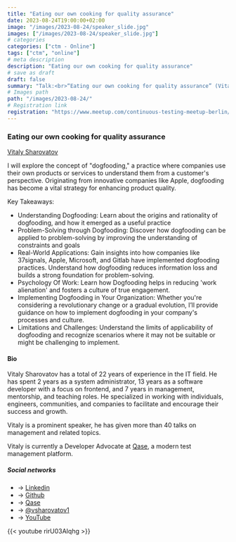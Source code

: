 ```yaml
---
title: "Eating our own cooking for quality assurance"
date: 2023-08-24T19:00:00+02:00
image: "/images/2023-08-24/speaker_slide.jpg"
images: ["/images/2023-08-24/speaker_slide.jpg"]
# categories
categories: ["ctm - Online"]
tags: ["ctm", "online"]
# meta description
description: "Eating our own cooking for quality assurance"
# save as draft
draft: false
summary: "Talk:<br>“Eating our own cooking for quality assurance” (Vitaly Sharovatov)"
# Images path
path: "/images/2023-08-24/"
# Registration link
registration: "https://www.meetup.com/continuous-testing-meetup-berlin/events/295322676"
---
```


### Eating our own cooking for quality assurance

[Vitaly Sharovatov](https://www.linkedin.com/in/vsharovatov)

I will explore the concept of "dogfooding," a practice where companies use their own products or services to understand them from a customer's perspective. Originating from innovative companies like Apple, dogfooding has become a vital strategy for enhancing product quality.

Key Takeaways:

- Understanding Dogfooding: Learn about the origins and rationality of dogfooding, and how it emerged as a useful practice
- Problem-Solving through Dogfooding: Discover how dogfooding can be applied to problem-solving by improving the understanding of constraints and goals
- Real-World Applications: Gain insights into how companies like 37signals, Apple, Microsoft, and Gitlab have implemented dogfooding practices. Understand how dogfooding reduces information loss and builds a strong foundation for problem-solving.
- Psychology Of Work: Learn how Dogfooding helps in reducing 'work alienation' and fosters a culture of true engagement.
- Implementing Dogfooding in Your Organization: Whether you're considering a revolutionary change or a gradual evolution, I’ll provide guidance on how to implement dogfooding in your company's processes and culture.
- Limitations and Challenges: Understand the limits of applicability of dogfooding and recognize scenarios where it may not be suitable or might be challenging to implement.

#### Bio

Vitaly Sharovatov has a total of 22 years of experience in the IT field. He has spent 2 years as a system administrator, 13 years as a software developer with a focus on frontend, and 7 years in management, mentorship, and teaching roles. He specialized in working with individuals, engineers, communities, and companies to facilitate and encourage their success and growth.

Vitaly is a prominent speaker, he has given more than 40 talks on management and related topics.

Vitaly is currently a Developer Advocate at [Qase](http://qase.io/blog), a modern test management platform.

##### Social networks

- <i class="fa fa-linkedin"></i> -> [Linkedin](https://www.linkedin.com/in/vsharovatov)
- <i class="fa fa-github"></i> -> [Github](https://github.com/sharovatov/teamlead)
- <i class="fa fa-code"></i> -> [Qase](http://qase.io/blog)
- <i class="fa fa-twitter"></i> -> [@vsharovatov1](https://twitter.com/vsharovatov1)
- <i class="fa fa-youtube"></i> -> [YouTube](https://www.youtube.com/playlist?list=PLFtS8Ah0wZvWS37oveJ0-D5K6V7GWUpqY)

{{< youtube rirU03AIqhg >}}
